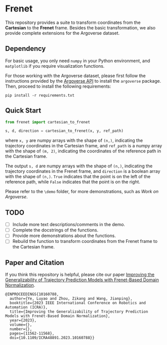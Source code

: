 # Frenet
This repository provides a suite to transform coordinates from the **Cartesian** to the **Frenet** frame. Besides the basic transformation, we also provide complete extensions for the Argoverse dataset.

## Dependency
For basic usage, you only need `numpy` in your Python environment, and `matplotlib` if you require visualization functions.

For those working with the Argoverse dataset, please first follow the instructions provided by the [Argoverse API](https://github.com/argoverse/argoverse-api) to install the `argoverse` package. Then, proceed to install the following requirements:
```
pip install -r requirements.txt
```

## Quick Start
```python
from frenet import cartesian_to_frenet

s, d, direction = cartesian_to_frenet(x, y, ref_path)
```
where `x, y` are numpy arrays with the shape of `(n,)`, indicating the trajectory coordinates in the Cartesian frame, and `ref_path` is a numpy array with the shape of `(m, 2)`, indicating the coordinates of the reference path in the Cartesian frame.

The output `s, d` are numpy arrays with the shape of `(n,)`, indicating the trajectory coordinates in the Frenet frame, and `direction` is a boolean array with the shape of `(n,)`. `True` indicates that the point is on the left of the reference path, while `False` indicates that the point is on the right.

Please refer to the `\demo` folder, for more demonstrations, such as *Work on Argoverse*.

## TODO
- [ ] Include more text descriptions/comments in the demo.
- [ ] Complete the docstrings of the functions.
- [ ] Provide more demonstrations about the functions.
- [ ] Rebuild the function to transform coordinates from the Frenet frame to the Cartesian frame.

## Paper and Citation
If you think this repository is helpful, please cite our paper [Improving the Generalizability of Trajectory Prediction Models with Frenet-Based Domain Normalization](https://arxiv.org/abs/2305.17965).
```
@INPROCEEDINGS{10160788,
  author={Ye, Luyao and Zhou, Zikang and Wang, Jianping},
  booktitle={2023 IEEE International Conference on Robotics and Automation (ICRA)}, 
  title={Improving the Generalizability of Trajectory Prediction Models with Frenét-Based Domain Normalization}, 
  year={2023},
  volume={},
  number={},
  pages={11562-11568},
  doi={10.1109/ICRA48891.2023.10160788}}
```